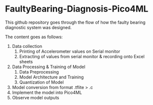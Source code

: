 # FaultyBearing-Diagnosis-Pico4ML
This github repository goes through the flow of how the faulty bearing diagnostic system was designed.

The content goes as follows:
1. Data collection
    1. Printing of Accelerometer values on Serial monitor
    2. Extracting of values from serial monitor & recording onto Excel sheets
2. Data Processing & Training of Model
    1. Data Preprocessing
    2. Model Architecture and Training
    3. Quantization of Model
3. Model conversion from format .tflite > .c
4. Implement the model into Pico4ML
5. Observe model outputs
